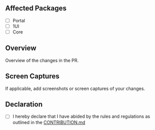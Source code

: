 ## Affected Packages

- [ ] Portal
- [ ] 1UI
- [ ] Core

## Overview

Overview of the changes in the PR.

## Screen Captures

If applicable, add screenshots or screen captures of your changes.

## Declaration

- [ ] I hereby declare that I have abided by the rules and regulations as outlined in the [CONTRIBUTION.md](../CONTRIBUTING.md)
